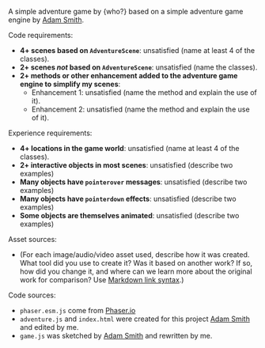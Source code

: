 A simple adventure game by {who?} based on a simple adventure game engine by [Adam Smith](https://github.com/rndmcnlly).

Code requirements:
- **4+ scenes based on `AdventureScene`**: unsatisfied (name at least 4 of the classes).
- **2+ scenes *not* based on `AdventureScene`**: unsatisfied (name the classes).
- **2+ methods or other enhancement added to the adventure game engine to simplify my scenes**:
    - Enhancement 1: unsatisfied (name the method and explain the use of it).
    - Enhancement 2: unsatisfied (name the method and explain the use of it).

Experience requirements:
- **4+ locations in the game world**: unsatisfied (name at least 4 of the classes).
- **2+ interactive objects in most scenes**: unsatisfied (describe two examples)
- **Many objects have `pointerover` messages**: unsatisfied (describe two examples)
- **Many objects have `pointerdown` effects**: unsatisfied (describe two examples)
- **Some objects are themselves animated**: unsatisfied (describe two examples)

Asset sources:
- (For each image/audio/video asset used, describe how it was created. What tool did you use to create it? Was it based on another work? If so, how did you change it, and where can we learn more about the original work for comparison? Use [Markdown link syntax](https://docs.github.com/en/get-started/writing-on-github/getting-started-with-writing-and-formatting-on-github/basic-writing-and-formatting-syntax#links).)

Code sources:
- `phaser.esm.js` come from [Phaser.io](https://phaser.io/)
- `adventure.js` and `index.html` were created for this project [Adam Smith](https://github.com/rndmcnlly) and edited by me.
- `game.js` was sketched by [Adam Smith](https://github.com/rndmcnlly) and rewritten by me.
